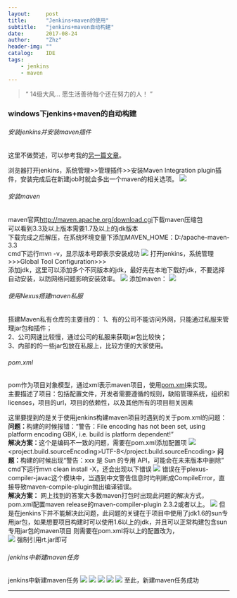 ```yaml
---
layout:     post
title:      "Jenkins+maven的使用"
subtitle:   "jenkins+maven自动构建"
date:       2017-08-24
author:     "Zhz"
header-img: ""
catalog:    IDE
tags:
    - jenkins
    - maven
---
```


> “ 14级大风... 愿生活善待每个还在努力的人！ ”


### windows下jenkins+maven的自动构建

###### 安装jenkins并安装maven插件

这里不做赘述，可以参考我的<a href="/2017/08/23/jenkins-ant/">另一篇文章</a>。

浏览器打开jenkins，系统管理>>管理插件>>安装Maven Integration plugin插件，安装完成后在新建job时就会多出一个maven的相关选项。
<img src="/img/in-post/20170824_jenkins/1-1-1.png"/>
###### 安装maven

maven官网<a href="http://maven.apache.org/download.cgi">http://maven.apache.org/download.cgi</a>下载maven压缩包
<br>
可以看到3.3及以上版本需要1.7及以上的jdk版本
<br>
下载完成之后解压，在系统环境变量下添加MAVEN_HOME：D:/apache-maven-3.3
<br>
cmd下运行mvn -v，显示版本号即表示安装成功
<img src="/img/in-post/20170824_jenkins/1-2-1.png"/>
打开jenkins，系统管理>>>Global Tool Configuration>>>
<br>
添加jdk，这里可以添加多个不同版本的jdk，最好先在本地下载好jdk，不要选择自动安装，以防网络问题影响安装效率。
<img src="/img/in-post/20170824_jenkins/1-2-2.png"/>
添加maven：
<img src="/img/in-post/20170824_jenkins/1-2-3.png"/>

###### 使用Nexus搭建maven私服
搭建Maven私有仓库的主要目的：
1、有的公司不能访问外网，只能通过私服来管理jar包和插件；
<br>
2、公司网速比较慢，通过公司的私服来获取jar包比较快；
<br>
3、内部的的一些jar包放在私服上，比较方便的大家使用。
<br>

###### pom.xml

pom作为项目对象模型，通过xml表示maven项目，使用<a href="">pom.xml</a>来实现。
<br>
主要描述了项目：包括配置文件，开发者需要遵循的规则，缺陷管理系统，组织和licenses，项目的url，项目的依赖性，以及其他所有的项目相关因素

这里要提到的是关于使用jenkins构建maven项目时遇到的关于pom.xml的问题：
<br>
<b>问题：</b>构建的时候报错：“警告：File encoding has not been set, using platform encoding GBK, i.e. build is platform dependent!”
<br>
<b>解决方案：</b>这个是编码不一致的问题，需要在pom.xml添加配置项
<img src="/img/in-post/20170824_jenkins/1-4-1.png"/>
<properties>
	<project.build.sourceEncoding>UTF-8</project.build.sourceEncoding>
</properties>
<b>问题：</b>构建的时候出现“警告：xxx 是 Sun 的专用 API，可能会在未来版本中删除”
cmd下运行mvn clean install -X，还会出现以下错误
<img src="/img/in-post/20170824_jenkins/1-4-2.png"/>
错误在于plexus-compiler-javac这个模块中，当遇到中文警告信息时均判断成CompileError，直接导致maven-compile-plugin抛出编译错误。
<br>
<b>解决方案：</b>
网上找到的答案大多数maven打包时出现此问题的解决方式，pom.xml配置maven release的maven-compiler-plugin  2.3.2或者以上。
<img src="/img/in-post/20170824_jenkins/1-4-3.png"/>
但是在jenkins下并不能解决此问题，此问题的关键在于项目中使用了jdk1.6的sun专用jar包，如果想要项目构建时可以使用1.6以上的jdk，并且可以正常构建包含sun专用jar包的maven项目
则需要在pom.xml将以上的配置改为，
<br>
<img src="/img/in-post/20170824_jenkins/1-4-4.png"/>
强制引用rt.jar即可

###### jenkins中新建maven任务

jenkins中新建maven任务
<img src="/img/in-post/20170824_jenkins/1-5-1.png"/>
<img src="/img/in-post/20170824_jenkins/1-5-2.png"/>
<img src="/img/in-post/20170824_jenkins/1-5-3.png"/>
<img src="/img/in-post/20170824_jenkins/1-5-4.png"/>
<img src="/img/in-post/20170824_jenkins/1-5-5.png"/>
至此，新建maven任务成功

---